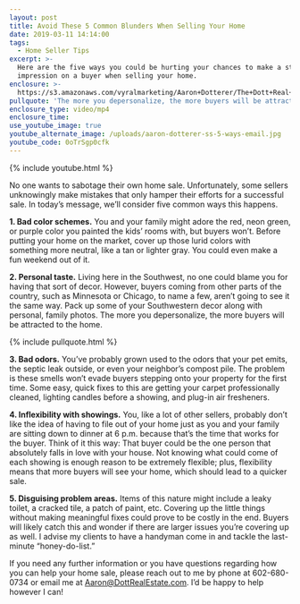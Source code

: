 ```yaml
---
layout: post
title: Avoid These 5 Common Blunders When Selling Your Home
date: 2019-03-11 14:14:00
tags:
  - Home Seller Tips
excerpt: >-
  Here are the five ways you could be hurting your chances to make a strong
  impression on a buyer when selling your home.
enclosure: >-
  https://s3.amazonaws.com/vyralmarketing/Aaron+Dotterer/The+Dott+Real+Estate+Group-+Avoid+These+5+Common+Blunders+When+Selling+Your+Home.mp4
pullquote: 'The more you depersonalize, the more buyers will be attracted to the home.'
enclosure_type: video/mp4
enclosure_time:
use_youtube_image: true
youtube_alternate_image: /uploads/aaron-dotterer-ss-5-ways-email.jpg
youtube_code: 0oTrSgp0cfk
---
```


{% include youtube.html %}

No one wants to sabotage their own home sale. Unfortunately, some sellers unknowingly make mistakes that only hamper their efforts for a successful sale. In today’s message, we’ll consider five common ways this happens.&nbsp;

**1. Bad color schemes.** You and your family might adore the red, neon green, or purple color you painted the kids’ rooms with, but buyers won’t. Before putting your home on the market, cover up those lurid colors with something more neutral, like a tan or lighter gray. You could even make a fun weekend out of it.&nbsp;

**2. Personal taste.** Living here in the Southwest, no one could blame you for having that sort of decor. However, buyers coming from other parts of the country, such as Minnesota or Chicago, to name a few, aren’t going to see it the same way. Pack up some of your Southwestern decor along with personal, family photos. The more you depersonalize, the more buyers will be attracted to the home.&nbsp;

{% include pullquote.html %}

**3. Bad odors.** You’ve probably grown used to the odors that your pet emits, the septic leak outside, or even your neighbor’s compost pile. The problem is these smells won’t evade buyers stepping onto your property for the first time. Some easy, quick fixes to this are getting your carpet professionally cleaned, lighting candles before a showing, and plug-in air fresheners.&nbsp;

**4. Inflexibility with showings.** You, like a lot of other sellers, probably don’t like the idea of having to file out of your home just as you and your family are sitting down to dinner at 6 p.m. because that’s the time that works for the buyer. Think of it this way: That buyer could be the one person that absolutely falls in love with your house. Not knowing what could come of each showing is enough reason to be extremely flexible; plus, flexibility means that more buyers will see your home, which should lead to a quicker sale.&nbsp;

**5. Disguising problem areas.** Items of this nature might include a leaky toilet, a cracked tile, a patch of paint, etc. Covering up the little things without making meaningful fixes could prove to be costly in the end. Buyers will likely catch this and wonder if there are larger issues you’re covering up as well. I advise my clients to have a handyman come in and tackle the last-minute “honey-do-list.”&nbsp;

If you need any further information or you have questions regarding how you can help your home sale, please reach out to me by phone at 602-680-0734 or email me at [Aaron@DottRealEstate.com](mailto:Aaron@DottRealEstate.com). I’d be happy to help however I can!